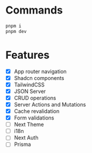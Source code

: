 # Commands

```bash
pnpm i
pnpm dev
```

# Features

- [x] App router navigation
- [x] Shadcn components
- [x] TailwindCSS
- [x] JSON Server
- [x] CRUD operations
- [x] Server Actions and Mutations
- [x] Cache revalidation
- [x] Form validations
- [ ] Next Theme
- [ ] i18n
- [ ] Next Auth
- [ ] Prisma
